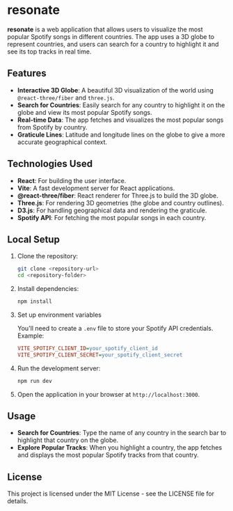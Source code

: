 # resonate

**resonate** is a web application that allows users to visualize the most popular Spotify songs in different countries. The app uses a 3D globe to represent countries, and users can search for a country to highlight it and see its top tracks in real time.

## Features

- **Interactive 3D Globe**: A beautiful 3D visualization of the world using `@react-three/fiber` and `three.js`.
- **Search for Countries**: Easily search for any country to highlight it on the globe and view its most popular Spotify songs.
- **Real-time Data**: The app fetches and visualizes the most popular songs from Spotify by country.
- **Graticule Lines**: Latitude and longitude lines on the globe to give a more accurate geographical context.

## Technologies Used

- **React**: For building the user interface.
- **Vite**: A fast development server for React applications.
- **@react-three/fiber**: React renderer for Three.js to build the 3D globe.
- **Three.js**: For rendering 3D geometries (the globe and country outlines).
- **D3.js**: For handling geographical data and rendering the graticule.
- **Spotify API**: For fetching the most popular songs in each country.

## Local Setup

1. Clone the repository:

   ```bash
   git clone <repository-url>
   cd <repository-folder>
   ```

2. Install dependencies:

    ```bash
    npm install
    ```

3. Set up environment variables

    You'll need to create a `.env` file to store your Spotify API credentials. Example:

    ```ini
    VITE_SPOTIFY_CLIENT_ID=your_spotify_client_id
    VITE_SPOTIFY_CLIENT_SECRET=your_spotify_client_secret
    ```

4. Run the development server:

    ```bash
    npm run dev
    ```

5. Open the application in your browser at `http://localhost:3000`.

## Usage

- **Search for Countries**: Type the name of any country in the search bar to highlight that country on the globe.
- **Explore Popular Tracks**: When you highlight a country, the app fetches and displays the most popular Spotify tracks from that country.

## License

This project is licensed under the MIT License - see the LICENSE file for details.